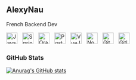 ## AlexyNau

French Backend Dev

<img align="left" alt="Java" width="30px" src="https://cdn.jsdelivr.net/gh/devicons/devicon/icons/java/java-original.svg" style="padding-right:10px;" />
<img align="left" alt="Spring" width="30px" src="https://cdn.jsdelivr.net/gh/devicons/devicon/icons/spring/spring-original-wordmark.svg" style="padding-right:10px;" />
<img align="left" alt="Oracle" width="30px" src="https://cdn.jsdelivr.net/gh/devicons/devicon/icons/oracle/oracle-original.svg" style="padding-right:10px;" />
<img align="left" alt="PostgreSQL" width="30px" src="https://cdn.jsdelivr.net/gh/devicons/devicon/icons/postgresql/postgresql-plain-wordmark.svg" style="padding-right:10px;" />
<img align="left" alt="VueJS3" width="30px" src="https://cdn.jsdelivr.net/gh/devicons/devicon/icons/vuejs/vuejs-original.svg" style="padding-right:10px;" />
<img align="left" alt="Node.js" width="30px" src="https://cdn.jsdelivr.net/gh/devicons/devicon/icons/nodejs/nodejs-original.svg" style="padding-right:10px;" />
<img align="left" alt="Git" width="30px" src="https://cdn.jsdelivr.net/gh/devicons/devicon/icons/git/git-original.svg" style="padding-right:10px;" />
<img align="left" alt="Gitlab" width="30px" src="https://cdn.jsdelivr.net/gh/devicons/devicon/icons/gitlab/gitlab-plain-wordmark.svg" style="padding-right:10px;" />
<br />
<br />

### GitHub Stats

[![Anurag's GitHub stats](https://github-readme-stats.vercel.app/api?username=AlexyNau&show_icons=true&hide_border=false&title_color=336791&icon_color=f34f29&bg_color=20,161b22,2a1d19,161b22&text_color=c9d1d9&border_color=30363d)](https://github.com/anuraghazra/github-readme-stats)
